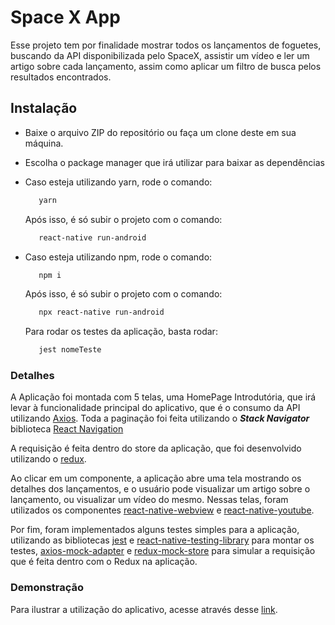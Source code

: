 

# Space X App

Esse projeto tem por finalidade mostrar todos os lançamentos de foguetes, buscando
da API disponibilizada pelo SpaceX, assistir um vídeo e ler um artigo sobre cada
lançamento, assim como aplicar um filtro de busca pelos resultados encontrados.

## Instalação
  - Baixe o arquivo ZIP do repositório ou faça um clone deste em sua máquina.
  - Escolha o package manager que irá utilizar para baixar as dependências
  - Caso esteja utilizando yarn, rode o comando:
    ```sh
       yarn
    ```
    Após isso, é só subir o projeto com o comando:
    ```sh
       react-native run-android
    ```

  - Caso esteja utilizando npm, rode o comando:
    ```sh
       npm i
    ```
    Após isso, é só subir o projeto com o comando:
    ```sh
       npx react-native run-android
    ```

    Para rodar os testes da aplicação, basta rodar:
    ```sh
       jest nomeTeste
    ```

### Detalhes

A Aplicação foi montada com 5 telas, uma HomePage Introdutória, que irá levar
à funcionalidade principal do aplicativo, que é o consumo da API utilizando [Axios](https://github.com/axios/axios). Toda a paginação foi feita utilizando o ***Stack Navigator*** biblioteca [React Navigation](https://reactnavigation.org/) 

A requisição é feita dentro do store da aplicação, que foi desenvolvido
utilizando o [redux](https://redux.js.org/).

Ao clicar em um componente, a aplicação abre uma tela mostrando os detalhes dos
lançamentos, e o usuário pode visualizar um artigo sobre o lançamento, ou
visualizar um vídeo do mesmo. Nessas telas, foram utilizados os componentes 
[react-native-webview](https://github.com/react-native-community/react-native-webview) e
[react-native-youtube](https://github.com/davidohayon669/react-native-youtube/tree/v1.1.0).

Por fim, foram implementados alguns testes simples para a aplicação, utilizando as
bibliotecas [jest](https://github.com/react-native-community/react-native-webview) e [react-native-testing-library](https://github.com/callstack/react-native-testing-library) para montar os testes, 
[axios-mock-adapter](https://github.com/ctimmerm/axios-mock-adapter) e [redux-mock-store](https://www.npmjs.com/package/redux-mock-store) para simular a requisição que é feita dentro com o Redux na aplicação.

### Demonstração

Para ilustrar a utilização do aplicativo, acesse através desse [link](https://imgur.com/a/gDFLyBU).
